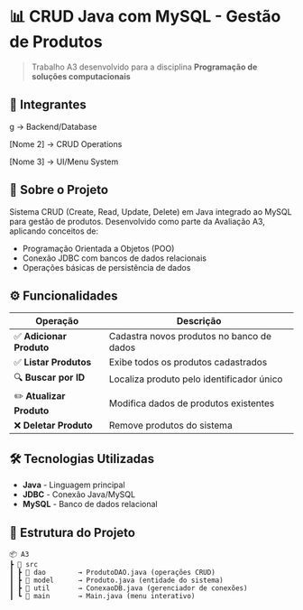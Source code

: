 # 📊 CRUD Java com MySQL - Gestão de Produtos

> Trabalho A3 desenvolvido para a disciplina **Programação de soluções computacionais**  

## 👥 Integrantes

g → Backend/Database

[Nome 2] → CRUD Operations

[Nome 3] → UI/Menu System

## 📖 Sobre o Projeto
Sistema CRUD (Create, Read, Update, Delete) em Java integrado ao MySQL para gestão de produtos. Desenvolvido como parte da Avaliação A3, aplicando conceitos de:
- Programação Orientada a Objetos (POO)
- Conexão JDBC com bancos de dados relacionais
- Operações básicas de persistência de dados

## ⚙️ Funcionalidades
| Operação | Descrição |
|----------|-----------|
| ✅ **Adicionar Produto** | Cadastra novos produtos no banco de dados |
| ✅ **Listar Produtos** | Exibe todos os produtos cadastrados |
| 🔍 **Buscar por ID** | Localiza produto pelo identificador único |
| ✏️ **Atualizar Produto** | Modifica dados de produtos existentes |
| ❌ **Deletar Produto** | Remove produtos do sistema |

## 🛠️ Tecnologias Utilizadas
- **Java** - Linguagem principal
- **JDBC** - Conexão Java/MySQL
- **MySQL** - Banco de dados relacional


## 📂 Estrutura do Projeto
```plaintext
📦 A3 
┣ 📂 src
┃ ┣ 📂 dao        → ProdutoDAO.java (operações CRUD)
┃ ┣ 📂 model      → Produto.java (entidade do sistema)
┃ ┣ 📂 util       → ConexaoDB.java (gerenciador de conexões)
┃ ┗ 📂 main       → Main.java (menu interativo)